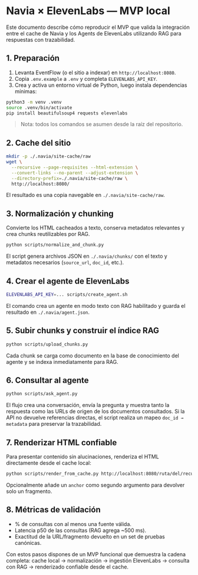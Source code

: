 # Navia × ElevenLabs — MVP local

Este documento describe cómo reproducir el MVP que valida la integración entre el cache de Navia y los Agents de ElevenLabs utilizando RAG para respuestas con trazabilidad.

## 1. Preparación

1. Levanta EventFlow (o el sitio a indexar) en `http://localhost:8080`.
2. Copia `.env.example` a `.env` y completa `ELEVENLABS_API_KEY`.
3. Crea y activa un entorno virtual de Python, luego instala dependencias mínimas:

```bash
python3 -m venv .venv
source .venv/bin/activate
pip install beautifulsoup4 requests elevenlabs
```

> Nota: todos los comandos se asumen desde la raíz del repositorio.

## 2. Cache del sitio

```bash
mkdir -p ./.navia/site-cache/raw
wget \
  --recursive --page-requisites --html-extension \
  --convert-links --no-parent --adjust-extension \
  --directory-prefix=./.navia/site-cache/raw \
  http://localhost:8080/
```

El resultado es una copia navegable en `./.navia/site-cache/raw`.

## 3. Normalización y chunking

Convierte los HTML cacheados a texto, conserva metadatos relevantes y crea chunks reutilizables por RAG.

```bash
python scripts/normalize_and_chunk.py
```

El script genera archivos JSON en `./.navia/chunks/` con el texto y metadatos necesarios (`source_url`, `doc_id`, etc.).

## 4. Crear el agente de ElevenLabs

```bash
ELEVENLABS_API_KEY=... scripts/create_agent.sh
```

El comando crea un agente en modo texto con RAG habilitado y guarda el resultado en `./.navia/agent.json`.

## 5. Subir chunks y construir el índice RAG

```bash
python scripts/upload_chunks.py
```

Cada chunk se carga como documento en la base de conocimiento del agente y se indexa inmediatamente para RAG.

## 6. Consultar al agente

```bash
python scripts/ask_agent.py
```

El flujo crea una conversación, envía la pregunta y muestra tanto la respuesta como las URLs de origen de los documentos consultados. Si la API no devuelve referencias directas, el script realiza un mapeo `doc_id → metadata` para preservar la trazabilidad.

## 7. Renderizar HTML confiable

Para presentar contenido sin alucinaciones, renderiza el HTML directamente desde el cache local:

```bash
python scripts/render_from_cache.py http://localhost:8080/ruta/del/recurso
```

Opcionalmente añade un `anchor` como segundo argumento para devolver solo un fragmento.

## 8. Métricas de validación

- % de consultas con al menos una fuente válida.
- Latencia p50 de las consultas (RAG agrega ~500 ms).
- Exactitud de la URL/fragmento devuelto en un set de pruebas canónicas.

Con estos pasos dispones de un MVP funcional que demuestra la cadena completa: cache local → normalización → ingestión ElevenLabs → consulta con RAG → renderizado confiable desde el cache.

